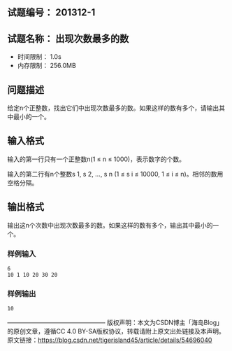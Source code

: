 ## 试题编号：	201312-1
## 试题名称：	出现次数最多的数
- 时间限制：	1.0s
- 内存限制：	256.0MB

## 问题描述

给定n个正整数，找出它们中出现次数最多的数。如果这样的数有多个，请输出其中最小的一个。
	
## 输入格式
输入的第一行只有一个正整数n(1 ≤ n ≤ 1000)，表示数字的个数。

输入的第二行有n个整数s 1, s 2, …, s n (1 ≤ s i ≤ 10000, 1 ≤ i ≤ n)。相邻的数用空格分隔。
## 输出格式
输出这n个次数中出现次数最多的数。如果这样的数有多个，输出其中最小的一个。
  
### 样例输入
```
6
10 1 10 20 30 20
```
### 样例输出
```
10
```
————————————————
版权声明：本文为CSDN博主「海岛Blog」的原创文章，遵循CC 4.0 BY-SA版权协议，转载请附上原文出处链接及本声明。
原文链接：https://blog.csdn.net/tigerisland45/article/details/54696040
<!--stackedit_data:
eyJoaXN0b3J5IjpbMjg0OTg1ODkxLC0xMDc4MzQ3NjQ5XX0=
-->
